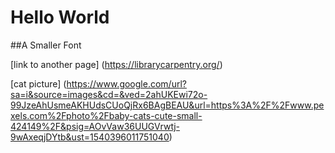 # Hello World

##A Smaller Font

[link to another page] (https://librarycarpentry.org/)

[cat picture] (https://www.google.com/url?sa=i&source=images&cd=&ved=2ahUKEwi72o-99JzeAhUsmeAKHUdsCUoQjRx6BAgBEAU&url=https%3A%2F%2Fwww.pexels.com%2Fphoto%2Fbaby-cats-cute-small-424149%2F&psig=AOvVaw36UUGVrwtj-9wAxeqjDYtb&ust=1540396011751040)
